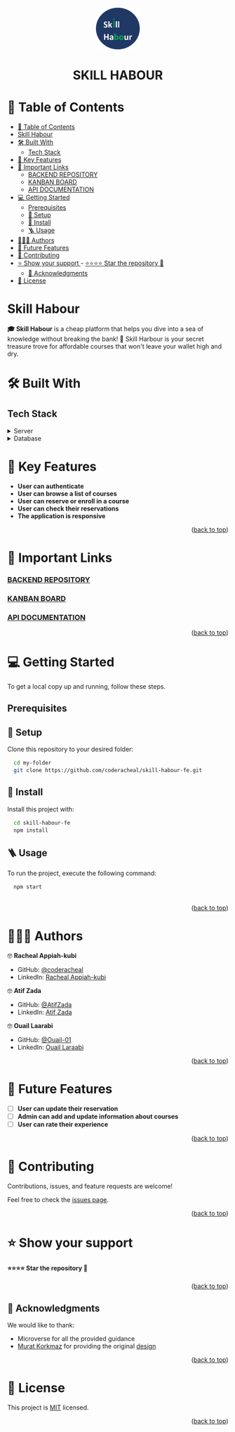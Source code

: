 <a name="readme-top"></a>

<div align="center">
  <img src="./public/logos/../skill-habour-logo.png" alt="logo" width="100"  height="auto" />
  <br/>
  <h1><b>SKILL HABOUR</b></h1>
</div>

<!-- TABLE OF CONTENTS -->

# 📗 Table of Contents

- [📗 Table of Contents](#-table-of-contents)
- [Skill Habour ](#skill-habour-)
- [🛠 Built With ](#-built-with-)
  - [Tech Stack ](#tech-stack-)
- [💮 Key Features ](#-key-features-)
- [🚀 Important Links ](#-important-links-)
    - [BACKEND REPOSITORY](#backend-repository)
    - [KANBAN BOARD](#kanban-board)
    - [API DOCUMENTATION](#api-documentation)
- [💻 Getting Started ](#-getting-started-)
  - [Prerequisites ](#prerequisites-)
  - [🧰 Setup ](#-setup-)
  - [🔧 Install ](#-install-)
  - [🪜 Usage ](#-usage-)
- [🧑🏽‍💻 Authors ](#-authors-)
- [🔭 Future Features ](#-future-features-)
- [🤝 Contributing ](#-contributing-)
- [⭐️ Show your support ](#️-show-your-support-)
      - [⭐️⭐️⭐️⭐️ Star the repository 💸](#️️️️-star-the-repository-)
  - [🙏 Acknowledgments ](#-acknowledgments-)
- [📝 License ](#-license-)

<!-- PROJECT DESCRIPTION -->

# Skill Habour <a name="about-project"></a>

**🎓 Skill Habour** is a cheap platform that helps you  dive into a sea of knowledge without breaking the bank! 🌊 Skill Harbour is your secret treasure trove for affordable courses that won't leave your wallet high and dry.

# 🛠 Built With <a name="built-with"></a>

## Tech Stack <a name="tech-stack"></a>

<details>
  <summary>Server</summary>
  <ul>
    <li><a href="https://rubyonrails.org/">Ruby on Rails</a></li>
  </ul>
</details>

<details>
<summary>Database</summary>
  <ul>
    <li><a href="https://www.postgresql.org/">PostgreSQL</a></li>
  </ul>
</details>

<!-- Features -->

# 💮 Key Features <a name="key-features"></a>

- **User can authenticate**
- **User can browse a list of courses**
- **User can reserve or enroll in a course**
- **User can check their reservations**
- **The application is responsive**

<p align="right">(<a href="#readme-top">back to top</a>)</p>

<!-- LIVE DEMO -->

# 🚀 Important Links <a name="important-links"></a>

<!-- ### [LIVE DEMO]() -->
### [BACKEND REPOSITORY](https://github.com/coderacheal/skill-habour-be)
### [KANBAN BOARD](https://github.com/users/coderacheal/projects/5/views/1)
### [API DOCUMENTATION]()


<p align="right">(<a href="#readme-top">back to top</a>)</p>

<!-- GETTING STARTED -->

# 💻 Getting Started <a name="getting-started"></a>

To get a local copy up and running, follow these steps.

## Prerequisites <a name="prerequisites"></a>

  
## 🧰 Setup <a name="setup"></a>

Clone this repository to your desired folder:

```sh
  cd my-folder
  git clone https://github.com/coderacheal/skill-habour-fe.git
```

## 🔧 Install <a name="install"></a>

Install this project with:

```sh
  cd skill-habour-fe
  npm install
```

## 🪜 Usage <a name="usage"></a>

To run the project, execute the following command:

```sh
  npm start
  
```

<p align="right">(<a href="#readme-top">back to top</a>)</p>

<!-- AUTHORS -->

# 🧑🏽‍💻 Authors <a name="authors"></a>

🤓 **Racheal Appiah-kubi**

- GitHub: [@coderacheal](https://github.com/coderacheal)
- LinkedIn: [Racheal Appiah-kubi](https://www.linkedin.com/in/racheal-appiah-kubi/)

🤓 **Atif Zada**

- GitHub: [@AtifZada](https://github.com/Atifzada)
- LinkedIn: [Atif Zada](https://www.linkedin.com/in/atif-zada)

🤓 **Ouail Laarabi**

- GitHub: [@Ouail-01](https://github.com/Ouail-01)
- LinkedIn: [Ouail Laraabi](https://www.linkedin.com/in/ouail-laarabi/)


<p align="right">(<a href="#readme-top">back to top</a>)</p>

<!-- FUTURE FEATURES -->

# 🔭 Future Features <a name="future-features"></a>

- [ ] **User can update their reservation**
- [ ] **Admin can add and update information about courses**
- [ ] **User can rate their experience**

<p align="right">(<a href="#readme-top">back to top</a>)</p>

<!-- CONTRIBUTING -->

# 🤝 Contributing <a name="contributing"></a>

Contributions, issues, and feature requests are welcome!

Feel free to check the [issues page](../../issues/).

<p align="right">(<a href="#readme-top">back to top</a>)</p>

<!-- SUPPORT -->

# ⭐️ Show your support <a name="support"></a>

#### ⭐️⭐️⭐️⭐️ Star the repository 💸


<p align="right">(<a href="#readme-top">back to top</a>)</p>

<!-- ACKNOWLEDGEMENTS -->

## 🙏 Acknowledgments <a name="acknowledgements"></a>

We would like to thank: 
- Microverse for all the provided guidance
- [Murat Korkmaz](https://www.behance.net/muratk) for providing the original [design](https://www.behance.net/gallery/26425031/Vespa-Responsive-Redesign)

<p align="right">(<a href="#readme-top">back to top</a>)</p>

<!-- LICENSE -->

# 📝 License <a name="license"></a>

This project is [MIT](./LICENSE) licensed.

<p align="right">(<a href="#readme-top">back to top</a>)</p>
